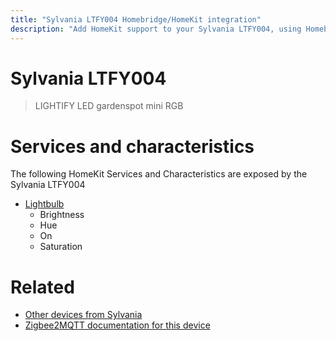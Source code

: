 ```yaml
---
title: "Sylvania LTFY004 Homebridge/HomeKit integration"
description: "Add HomeKit support to your Sylvania LTFY004, using Homebridge, Zigbee2MQTT and homebridge-z2m."
---
```

<!---
This file has been GENERATED using src/docgen/docgen.ts
DO NOT EDIT THIS FILE MANUALLY!
-->
# Sylvania LTFY004
> LIGHTIFY LED gardenspot mini RGB


# Services and characteristics
The following HomeKit Services and Characteristics are exposed by
the Sylvania LTFY004

* [Lightbulb](../../light.md)
  * Brightness
  * Hue
  * On
  * Saturation


# Related
* [Other devices from Sylvania](../index.md#sylvania)
* [Zigbee2MQTT documentation for this device](https://www.zigbee2mqtt.io/devices/LTFY004.html)
